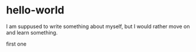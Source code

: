 # hello-world

I am suppused to write something about myself, but I would rather move on and learn something.

first one
